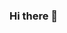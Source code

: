 ### Hi there 👋

<!--
**amrith-anshu/amrith-anshu** is a ✨ _special_ ✨ repository because its `README.md` (this file) appears on your GitHub profile.

<h1 align="center">Hi 👋, I'm Amrithanshu</h1>
<h3 align="center">A passionate frontend developer from India</h3>

- 🔭 I’m currently working on **Android app**

- 👯 I’m looking to collaborate on **Calculator**

- 🤝 I’m looking for help with **RAHUldkjain**

